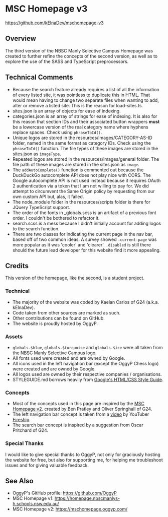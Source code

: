 # MSC Homepage v3
https://github.com/kElnaDev/mschomepage-v3


## Overview
The third version of the NBSC Manly Selective Campus Homepage was created 
to further refine the concepts of the second version, as well as to explore 
the use of the SASS and TypeScript preprocessors.



## Technical Comments
- Because the search feature already requires a list of all the information of 
every listed site, it was pointless to duplicate this in HTML. That would mean 
having to change two separate files when wanting to add, alter or remove a 
listed site. This is the reason for load-sites.ts.
- sites.json is an array of objects for ease of indexing.
- categories.json is an array of strings for ease of indexing. It is also 
for this reason that section IDs and their associated button wrappers **must** 
be a lowercase version of the real category name where hyphens replace spaces.
Check using `phraseToId()`.
- Unique logos are stored in the resources/images/CATEGORY-AS-ID folder, named 
in the same format as category IDs. Check using the `phraseToId()` function. 
The file types of these images are stored in the sites.json as `imageType`.
- Repeated logos are stored in the resources/images/general folder. The file 
path of these images are stored in the sites.json as `image`.
- The `addAutoComplete()` function is commented out because the DuckDuckGo 
autocomplete API does not play nice with CORS. The Google autocomplete API 
is not used instead because it requires OAuth 2 authentication via a token 
that I am not willing to pay for. We did attempt to circumvent the Same 
Origin policy by requesting from our own custom API but, alas, it failed.
- The node_module folder in the resources/scripts folder is there for JQuery 
TypeScript support.
- The order of the fonts in _globals.scss is an artifact of a previous font 
order. I couldn't be bothered to refactor it.
- search.scss is a mess because I didn't initially account for adding logos to 
the search function.
- There are two classes for indicating the current page in the nav bar, based 
off of two common ideas. A survey showed `.current-page` was more popular as 
it was 'cooler' and 'clearer'. `.disabled` is still there should the future 
lead developer for this website find it more appealing.



## Credits
This version of the homepage, like the second, is a student project.

### Technical
- The majority of the website was coded by Kaelan Carlos of G24 (a.k.a. kElnaDev).
- Code taken from other sources are marked as such.
- Other contributions can be found on GitHub.
- The website is proudly hosted by OggyP.

### Assets
- `globals.$blue`, `globals.$turquoise` and `globals.$ice` were all taken
  from the NBSC Manly Selective Campus logo.
- All fonts used were created and are owned by Google.
- All icons used in the left navigation bar (except the OggyP Chess logo) 
were created and are owned by Google.
- All logos used are owned by their respective companies / organisations.
- STYLEGUIDE.md borrows heavily from 
[Google's HTML/CSS Style Guide](https://google.github.io/styleguide/htmlcssguide.html).

### Concepts
- Most of the concepts used in this page are inspired by the 
[MSC Homepage v2](https://mschomepage.oggyp.com/).
  created by Ben Pratley and Oliver Springhall of G24.
- The left navigation bar concept is taken from a [video](https://youtu.be/biOMz4puGt8) 
by YouTuber [Fireship](https://www.youtube.com/c/Fireship).
- The search bar concept is inspired by a suggestion from Oscar Pritchard
  of G24.

### Special Thanks
I would like to give special thanks to OggyP, not only for graciously hosting 
the website for free, but also for supporting me, for helping me troubleshoot 
issues and for giving valuable feedback.



## See Also
- OggyP's GitHub profile: https://github.com/OggyP
- MSC Homepage v1: https://homepage.nbscmanlys-h.schools.nsw.edu.au/
- MSC Homepage v2: https://mschomepage.oggyp.com/
